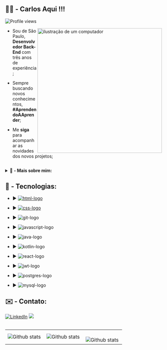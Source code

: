 ## 🧑‍💻 - <strong>Carlos Aqui</strong> !!!

<p align="left"> <img src="https://komarev.com/ghpvc/?username=carloshenriquefs&color=yellow" alt="Profile views" /> </p>

<img src="https://raw.githubusercontent.com/MicaelliMedeiros/micaellimedeiros/master/image/computer-illustration.png" alt="ilustração de um computador" min-width="400px" max-width="400px" width="400px" align="right">

<p align="left"> 
  
  - Sou de São Paulo, <strong> Desenvolvedor Back-End </strong> com três anos de experiência;

  - Sempre buscando novos conhecimentos, <strong> #AprendendoAAprender</strong>;

  - Me <strong>siga</strong> para acompanhar as novidades dos novos projetos;

</p>

##

<details>
  <summary> 📌 <strong>- Mais sobre mim:</strong> </summary>

</br>
  🏬 - Estudando Análise e Desenvolvimento de Sistemas na <strong> FIAP</strong>;
</br>
  💼 -
</details>

##

<h2 align="left">
 🚀 - Tecnologias:
</h2>

- :arrow_forward: <a href = "https://www.google.com.br/" target = "_blank"><img src = "https://img.shields.io/badge/HTML5-E34F26?style=for-the-badge&logo=html5&logoColor=white" alt = "html-logo"></a>

- :arrow_forward: <a href = "https://www.google.com.br/" target = "_blank"><img src = "https://img.shields.io/badge/CSS3-1572B6?style=for-the-badge&logo=css3&logoColor=white" alt = "css-logo"></a>

- :arrow_forward: <img src = "https://img.shields.io/badge/GIT-E44C30?style=for-the-badge&logo=git&logoColor=white" alt = "git-logo">

- :arrow_forward: <img src = "https://img.shields.io/badge/JavaScript-323330?style=for-the-badge&logo=javascript&logoColor=F7DF1E" alt = "javascript-logo">

- :arrow_forward: <img src = "https://img.shields.io/badge/Java-ED8B00?style=for-the-badge&logo=openjdk&logoColor=white" alt = "java-logo">

- :arrow_forward: <img src = "https://img.shields.io/badge/Kotlin-8A2BE2?style=for-the-badge&logo=kotlin&logoColor=white" alt = "kotlin-logo">

- :arrow_forward: <img src = "https://img.shields.io/badge/react-%2320232a.svg?style=for-the-badge&logo=react&logoColor=%2361DAFB" alt = "react-logo">

- :arrow_forward: <img src = "https://img.shields.io/badge/JWT-black?style=for-the-badge&logo=JSON%20web%20tokens" alt = "jwt-logo">

- :arrow_forward: <img src = "https://img.shields.io/badge/PostgreSQL-316192?style=for-the-badge&logo=postgresql&logoColor=white" alt = "postgres-logo">

- :arrow_forward: <img src = "https://img.shields.io/badge/MySQL-00000F?style=for-the-badge&logo=mysql&logoColor=white" alt = "mysql-logo">

##

<h2 align="left">
✉️ - Contato: 
</h2>

<a href="https://www.linkedin.com/in/carlos-henrique-fs/" title="LinkedIn" target="_blank">
<img src="https://img.shields.io/badge/LinkedIn-0077B5?style=for-the-badge&logo=linkedin&logoColor=white" alt="LinkedIn"/></a>

<a href="mailto:ichfs9108@gmail.com" title="Gmail">
<img src="https://img.shields.io/badge/Gmail-D14836?style=for-the-badge&logo=gmail&logoColor=white" target="_blank">
</a>

<br>
<br>
<table>
  <tr>
    <td>
      <img
        align="left"
        src="https://github-readme-stats.vercel.app/api?username=carloshenriquefs&theme=dark&hide_border=false&include_all_commits=true&count_private=true"
        alt="Github stats"
      />
    </td>
    <td>
      <img
        align="left"
        src="https://github-readme-stats.vercel.app/api/top-langs/?username=carloshenriquefs&theme=dark&hide_border=false&include_all_commits=true&count_private=true&layout=compact"
        alt="Github stats"
      />
    </td>
    <td>
      <br />
      <img
        align="left"
        src="https://github-readme-streak-stats.herokuapp.com/?user=carloshenriquefs&theme=dark&hide_border=false"
        alt="Github stats"
      />
    </td>
  </tr>
</table>
